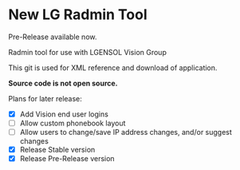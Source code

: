 # New LG Radmin Tool
Pre-Release available now.

Radmin tool for use with LGENSOL Vision Group

This git is used for XML reference and download of application.  

**Source code is not open source.**

Plans for later release:
- [x] Add Vision end user logins
- [ ] Allow custom phonebook layout
- [ ] Allow users to change/save IP address changes, and/or suggest changes
- [x] Release Stable version
- [x] Release Pre-Release version
